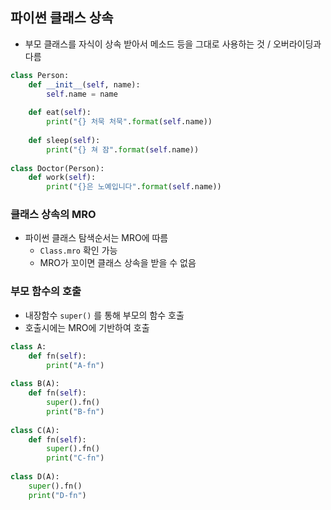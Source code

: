 ## 파이썬 클래스 상속

* 부모 클래스를 자식이 상속 받아서 메소드 등을 그대로 사용하는 것 / 오버라이딩과 다름

```python 
class Person:
    def __init__(self, name):
        self.name = name
        
    def eat(self):
        print("{} 처묵 처묵".format(self.name))
        
    def sleep(self):
        print("{} 쳐 잠".format(self.name))
        
class Doctor(Person):
    def work(self):
        print("{}은 노예입니다".format(self.name))
```

### 클래스 상속의 MRO

* 파이썬 클래스 탐색순서는 MRO에 따름
  * `Class.mro` 확인 가능
  * MRO가 꼬이면 클래스 상속을 받을 수 없음

### 부모 함수의 호출

* 내장함수 `super()` 를 통해 부모의 함수 호출
* 호출시에는 MRO에 기반하여 호출

```python
class A:
    def fn(self):
        print("A-fn")
        
class B(A):
    def fn(self):
        super().fn()
        print("B-fn")
        
class C(A):
    def fn(self):
        super().fn()
        print("C-fn")
        
class D(A):
    super().fn()
    print("D-fn")
```

